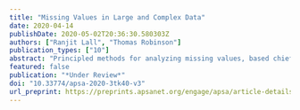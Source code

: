 ```yaml
---
title: "Missing Values in Large and Complex Data"
date: 2020-04-14
publishDate: 2020-05-02T20:36:30.580303Z
authors: ["Ranjit Lall", "Thomas Robinson"]
publication_types: ["10"]
abstract: "Principled methods for analyzing missing values, based chiefly on multiple imputation, have become increasingly popular among political scientists yet can struggle to handle the kinds of large and complex data that are also becoming common. We propose an accurate, fast, and scalable approach to multiple imputation, which we call MIDAS (Multiple Imputation with Denoising Autoencoders). MIDAS employs a class of unsupervised neural networks known as denoising autoencoders, which are designed to reduce dimensionality by corrupting and attempting to reconstruct a subset of data. We repurpose denoising autoencoders for multiple imputation by treating missing values as an additional portion of corrupted data and drawing imputations from a model trained to minimize the reconstruction error on the originally observed portion. Systematic tests involving simulated as well as real political data illustrate MIDAS's accuracy and efficiency across a range of settings. We provide open-source software for implementing MIDAS."
featured: false
publication: "*Under Review*"
doi: "10.33774/apsa-2020-3tk40-v3"
url_preprint: https://preprints.apsanet.org/engage/apsa/article-details/5e86309dc1eefd001adeb780
---
```


